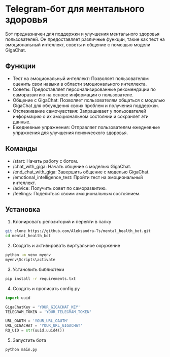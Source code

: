 # Telegram-бот для ментального здоровья

Бот предназначен для поддержки и улучшения ментального здоровья пользователей. Он предоставляет различные функции, такие как тест на эмоциональный интеллект, советы и общение с помощью модели GigaChat.

## Функции

* Тест на эмоциональный интеллект: Позволяет пользователям оценить свои навыки в области эмоционального интеллекта.
* Советы: Предоставляет персонализированные рекомендации по саморазвитию на основе информации о пользователе.
* Общение с GigaChat: Позволяет пользователям общаться с моделью GigaChat для обсуждения своих проблем и получения поддержки.
* Отслеживание самочувствия: Запрашивает у пользователей информацию о их эмоциональном состоянии и сохраняет эти данные.
* Ежедневные упражнения: Отправляет пользователям ежедневные упражнения для улучшения психического здоровья.

## Команды
* /start: Начать работу с ботом.
* /chat_with_giga: Начать общение с моделью GigaChat.
* /end_chat_with_giga: Завершить общение с моделью GigaChat.
* /emotional_intelligence_test: Пройти тест на эмоциональный интеллект.
* /advice: Получить совет по саморазвитию.
* /feelings: Поделиться своим эмоциональным состоянием.

## Установка
1. Клонировать репозиторий и перейти в папку
```bash
git clone https://github.com/Aleksandra-Ts/mental_health_bot.git
cd mental_health_bot
```
2. Создать и активировать виртуальное окружение
```bash
python -m venv myenv
myenv\Scripts\activate
```
3. Установить библиотеки
```bash
pip install -r requirements.txt
```
4. Создать и прописать config.py
```python
import uuid

GigaChatKey = 'YOUR_GIGACHAT_KEY'
TELEGRAM_TOKEN = 'YOUR_TELEGRAM_TOKEN'

URL_OAUTH = 'YOUR_URL_OAUTH'
URL_GIGACHAT = 'YOUR_URL_GIGACHAT'
RQ_UID = str(uuid.uuid4())

```
5. Запустить бота
```bash
python main.py
```